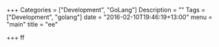 +++
Categories = ["Development", "GoLang"]
Description = ""
Tags = ["Development", "golang"]
date = "2016-02-10T19:46:19+13:00"
menu = "main"
title = "ee"

+++
ff
